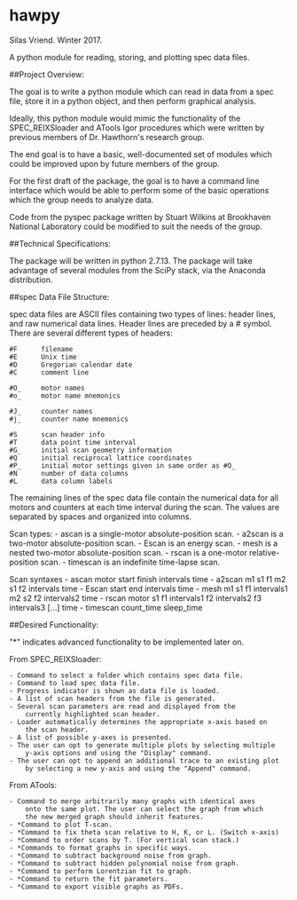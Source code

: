 # hawpy
Silas Vriend. Winter 2017.

A python module for reading, storing, and plotting spec data files.

##Project Overview:
 
The goal is to write a python module which can read in data
from a spec file, store it in a python object, and then perform 
graphical analysis.

Ideally, this python module would mimic the functionality of the 
SPEC_REIXSloader and ATools Igor procedures which were written by 
previous members of Dr. Hawthorn's research group.

The end goal is to have a basic, well-documented set of modules
which could be improved upon by future members of the group.

For the first draft of the package, the goal is to have a command
line interface which would be able to perform some of the basic
operations which the group needs to analyze data.

Code from the pyspec package written by Stuart Wilkins at 
Brookhaven National Laboratory could be modified to suit the
needs of the group.
    
    
##Technical Specifications:
    
The package will be written in python 2.7.13.  The package will
take advantage of several modules from the SciPy stack, via the
Anaconda distribution.
    
    
##spec Data File Structure:

spec data files are ASCII files containing two types of lines:
header lines, and raw numerical data lines. Header lines are preceded 
by a # symbol. There are several different types of headers:
    
    #F      filename
    #E      Unix time
    #D      Gregorian calendar date
    #C      comment line
    
    #O_     motor names
    #o_     motor name mnemonics
    
    #J_     counter names
    #j_     counter name mnemonics
    
    #S      scan header info
    #T      data point time interval
    #G_     initial scan geometry information
    #Q      initial reciprocal lattice coordinates
    #P_     initial motor settings given in same order as #O_
    #N      number of data columns
    #L      data column labels
    
The remaining lines of the spec data file contain the numerical data
for all motors and counters at each time interval during the scan. The 
values are separated by spaces and organized into columns.

Scan types: 
    - ascan is a single-motor absolute-position scan. 
    - a2scan is a two-motor absolute-position scan.
    - Escan is an energy scan.
    - mesh is a nested two-motor absolute-position scan.
    - rscan is a one-motor relative-position scan.
    - timescan is an indefinite time-lapse scan.
    
Scan syntaxes
    - ascan  motor start finish  intervals time
    - a2scan  m1 s1 f1  m2 s1 f2  intervals time
    - Escan start end intervals time
    - mesh  m1 s1 f1 intervals1  m2 s2 f2 intervals2  time
    - rscan motor s1 f1 intervals1 f2 intervals2 f3 intervals3 [...] time
    - timescan count_time sleep_time

 
##Desired Functionality:

"*" indicates advanced functionality to be implemented later on.

From SPEC_REIXSloader:

    - Command to select a folder which contains spec data file.
    - Command to load spec data file.
    - Progress indicator is shown as data file is loaded.
    - A list of scan headers from the file is generated.
    - Several scan parameters are read and displayed from the
        currently highlighted scan header.
    - Loader automatically determines the appropriate x-axis based on
        the scan header.
    - A list of possible y-axes is presented. 
    - The user can opt to generate multiple plots by selecting multiple
        y-axis options and using the "Display" command.
    - The user can opt to append an additional trace to an existing plot
        by selecting a new y-axis and using the "Append" command.
        
From ATools:

    - Command to merge arbitrarily many graphs with identical axes 
        onto the same plot. The user can select the graph from which
        the new merged graph should inherit features.
    - *Command to plot T-scan.
    - *Command to fix theta scan relative to H, K, or L. (Switch x-axis)
    - *Command to order scans by T. (For vertical scan stack.)
    - *Commands to format graphs in specific ways.
    - *Command to subtract background noise from graph.
    - *Command to subtract hidden polynomial noise from graph.
    - *Command to perform Lorentzian fit to graph.
    - *Command to return the fit parameters.
    - *Command to export visible graphs as PDFs.
        